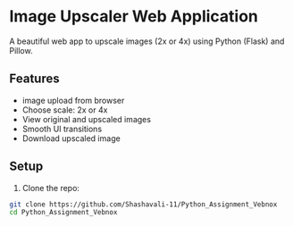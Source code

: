 # Image Upscaler Web Application


A beautiful web app to upscale images (2x or 4x) using Python (Flask) and Pillow.


## Features
- image upload from browser
- Choose scale: 2x or 4x
- View original and upscaled images
- Smooth UI transitions
- Download upscaled image


## Setup


1. Clone the repo:
```bash
git clone https://github.com/Shashavali-11/Python_Assignment_Vebnox
cd Python_Assignment_Vebnox

